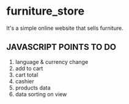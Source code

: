 # furniture_store

It's a simple online website that sells furniture.

JAVASCRIPT POINTS TO DO
------------------------
1. language & currency change
2. add to cart
3. cart total
4. cashier
5. products data
6. data sorting on view
